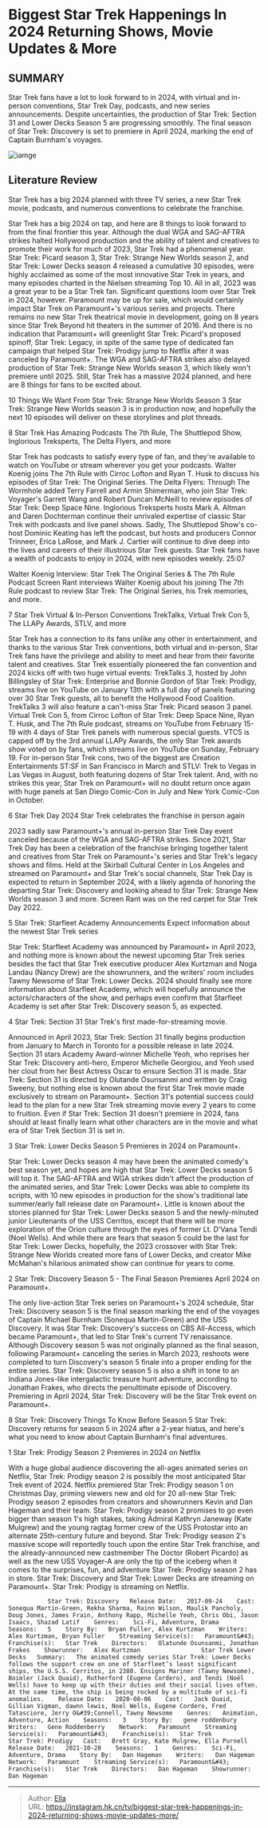 # Biggest Star Trek Happenings In 2024 Returning Shows, Movie Updates &amp; More


## SUMMARY 


 Star Trek fans have a lot to look forward to in 2024, with virtual and in-person conventions, Star Trek Day, podcasts, and new series announcements. 
 Despite uncertainties, the production of Star Trek: Section 31 and Lower Decks Season 5 are progressing smoothly. 
 The final season of Star Trek: Discovery is set to premiere in April 2024, marking the end of Captain Burnham&#39;s voyages. 

![iamge](https://static1.srcdn.com/wordpress/wp-content/uploads/2024/01/x-star-trek-things-to-look-forward-to-in-2024.jpg)

## Literature Review
Star Trek has a big 2024 planned with three TV series, a new Star Trek movie, podcasts, and numerous conventions to celebrate the franchise.




Star Trek has a big 2024 on tap, and here are 8 things to look forward to from the final frontier this year. Although the dual WGA and SAG-AFTRA strikes halted Hollywood production and the ability of talent and creatives to promote their work for much of 2023, Star Trek had a phenomenal year. Star Trek: Picard season 3, Star Trek: Strange New Worlds season 2, and Star Trek: Lower Decks season 4 released a cumulative 30 episodes, were highly acclaimed as some of the most innovative Star Trek in years, and many episodes charted in the Nielsen streaming Top 10. All in all, 2023 was a great year to be a Star Trek fan.
Significant questions loom over Star Trek in 2024, however. Paramount may be up for sale, which would certainly impact Star Trek on Paramount&#43;&#39;s various series and projects. There remains no new Star Trek theatrical movie in development, going on 8 years since Star Trek Beyond hit theaters in the summer of 2016. And there is no indication that Paramount&#43; will greenlight Star Trek: Picard&#39;s proposed spinoff, Star Trek: Legacy, in spite of the same type of dedicated fan campaign that helped Star Trek: Prodigy jump to Netflix after it was canceled by Paramount&#43;. The WGA and SAG-AFTRA strikes also delayed production of Star Trek: Strange New Worlds season 3, which likely won&#39;t premiere until 2025. Still, Star Trek has a massive 2024 planned, and here are 8 things for fans to be excited about.
            
 
 10 Things We Want From Star Trek: Strange New Worlds Season 3 
Star Trek: Strange New Worlds season 3 is in production now, and hopefully the next 10 episodes will deliver on these storylines and plot threads.













 








 8  Star Trek Has Amazing Podcasts 
The 7th Rule, The Shuttlepod Show, Inglorious Treksperts, The Delta Flyers, and more


 







Star Trek has podcasts to satisfy every type of fan, and they&#39;re available to watch on YouTube or stream wherever you get your podcasts. Walter Koenig joins The 7th Rule with Cirroc Lofton and Ryan T. Husk to discuss his episodes of Star Trek: The Original Series. The Delta Flyers: Through The Wormhole added Terry Farrell and Armin Shimerman, who join Star Trek: Voyager&#39;s Garrett Wang and Robert Duncan McNeill to review episodes of Star Trek: Deep Space Nine. Inglorious Treksperts hosts Mark A. Altman and Daren Dochterman continue their unrivaled expertise of classic Star Trek with podcasts and live panel shows. Sadly, The Shuttlepod Show&#39;s co-host Dominic Keating has left the podcast, but hosts and producers Connor Trinneer, Erica LaRose, and Mark J. Cartier will continue to dive deep into the lives and careers of their illustrious Star Trek guests. Star Trek fans have a wealth of podcasts to enjoy in 2024, with new episodes weekly.
 25:07                  
 
 Walter Koenig Interview: Star Trek The Original Series &amp; The 7th Rule Podcast 
Screen Rant interviews Walter Koenig about his joining The 7th Rule podcast to review Star Trek: The Original Series, his Trek memories, and more.









 7  Star Trek Virtual &amp; In-Person Conventions 
TrekTalks, Virtual Trek Con 5, The LLAPy Awards, STLV, and more
        

Star Trek has a connection to its fans unlike any other in entertainment, and thanks to the various Star Trek conventions, both virtual and in-person, Star Trek fans have the privilege and ability to meet and hear from their favorite talent and creatives. Star Trek essentially pioneered the fan convention and 2024 kicks off with two huge virtual events: TrekTalks 3, hosted by John Billingsley of Star Trek: Enterprise and Bonnie Gordon of Star Trek: Prodigy, streams live on YouTube on January 13th with a full day of panels featuring over 30 Star Trek guests, all to benefit the Hollywood Food Coalition. TrekTalks 3 will also feature a can&#39;t-miss Star Trek: Picard season 3 panel.
Virtual Trek Con 5, from Cirroc Lofton of Star Trek: Deep Space Nine, Ryan T. Husk, and The 7th Rule podcast, streams on YouTube from February 15-19 with 4 days of Star Trek panels with numerous special guests. VTC5 is capped off by the 3rd annual LLAPy Awards, the only Star Trek awards show voted on by fans, which streams live on YouTube on Sunday, February 19. For in-person Star Trek cons, two of the biggest are Creation Entertainments ST:SF in San Francisco in March and STLV: Trek to Vegas in Las Vegas in August, both featuring dozens of Star Trek talent. And, with no strikes this year, Star Trek on Paramount&#43; will no doubt return once again with huge panels at San Diego Comic-Con in July and New York Comic-Con in October.





 6  Star Trek Day 2024 
Star Trek celebrates the franchise in person again
        

2023 sadly saw Paramount&#43;&#39;s annual in-person Star Trek Day event canceled because of the WGA and SAG-AFTRA strikes. Since 2021, Star Trek Day has been a celebration of the franchise bringing together talent and creatives from Star Trek on Paramount&#43;&#39;s series and Star Trek&#39;s legacy shows and films. Held at the Skirball Cultural Center in Los Angeles and streamed on Paramount&#43; and Star Trek&#39;s social channels, Star Trek Day is expected to return in September 2024, with a likely agenda of honoring the departing Star Trek: Discovery and looking ahead to Star Trek: Strange New Worlds season 3 and more.
Screen Rant was on the red carpet for Star Trek Day 2022. 






 5  Star Trek: Starfleet Academy Announcements 
Expect information about the newest Star Trek series
        

Star Trek: Starfleet Academy was announced by Paramount&#43; in April 2023, and nothing more is known about the newest upcoming Star Trek series besides the fact that Star Trek executive producer Alex Kurtzman and Noga Landau (Nancy Drew) are the showrunners, and the writers&#39; room includes Tawny Newsome of Star Trek: Lower Decks. 2024 should finally see more information about Starfleet Academy, which will hopefully announce the actors/characters of the show, and perhaps even confirm that Starfleet Academy is set after Star Trek: Discovery season 5, as expected.





 4  Star Trek: Section 31 
Star Trek&#39;s first made-for-streaming movie.
        

Announced in April 2023, Star Trek: Section 31 finally begins production from January to March in Toronto for a possible release in late 2024. Section 31 stars Academy Award-winner Michelle Yeoh, who reprises her Star Trek: Discovery anti-hero, Emperor Michelle Georgiou, and Yeoh used her clout from her Best Actress Oscar to ensure Section 31 is made. Star Trek: Section 31 is directed by Olutande Osunsanmi and written by Craig Sweeny, but nothing else is known about the first Star Trek movie made exclusively to stream on Paramount&#43;. Section 31&#39;s potential success could lead to the plan for a new Star Trek streaming movie every 2 years to come to fruition. Even if Star Trek: Section 31 doesn&#39;t premiere in 2024, fans should at least finally learn what other characters are in the movie and what era of Star Trek Section 31 is set in.





 3  Star Trek: Lower Decks Season 5 
Premieres in 2024 on Paramount&#43;.


 







Star Trek: Lower Decks season 4 may have been the animated comedy&#39;s best season yet, and hopes are high that Star Trek: Lower Decks season 5 will top it. The SAG-AFTRA and WGA strikes didn&#39;t affect the production of the animated series, and Star Trek: Lower Decks was able to complete its scripts, with 10 new episodes in production for the show&#39;s traditional late summer/early fall release date on Paramount&#43;. Little is known about the stories planned for Star Trek: Lower Decks season 5 and the newly-minuted junior Lieutenants of the USS Cerritos, except that there will be more exploration of the Orion culture through the eyes of former Lt. D&#39;Vana Tendi (Noel Wells). And while there are fears that season 5 could be the last for Star Trek: Lower Decks, hopefully, the 2023 crossover with Star Trek: Strange New Worlds created more fans of Lower Decks, and creator Mike McMahan&#39;s hilarious animated show can continue for years to come.





 2  Star Trek: Discovery Season 5 - The Final Season 
Premieres April 2024 on Paramount&#43;.


 







The only live-action Star Trek series on Paramount&#43;&#39;s 2024 schedule, Star Trek: Discovery season 5 is the final season marking the end of the voyages of Captain Michael Burnham (Sonequa Martin-Green) and the USS Discovery. It was Star Trek: Discovery&#39;s success on CBS All-Access, which became Paramount&#43;, that led to Star Trek&#39;s current TV renaissance. Although Discovery season 5 was not originally planned as the final season, following Paramount&#43; canceling the series in March 2023, reshoots were completed to turn Discovery&#39;s season 5 finale into a proper ending for the entire series. Star Trek: Discovery season 5 is also a shift in tone to an Indiana Jones-like intergalactic treasure hunt adventure, according to Jonathan Frakes, who directs the penultimate episode of Discovery. Premiering in April 2024, Star Trek: Discovery will be the Star Trek event on Paramount&#43;.
            
 
 8 Star Trek: Discovery Things To Know Before Season 5 
Star Trek: Discovery returns for season 5 in 2024 after a 2-year hiatus, and here&#39;s what you need to know about Captain Burnham&#39;s final adventures.









 1  Star Trek: Prodigy Season 2 
Premieres in 2024 on Netflix


 







With a huge global audience discovering the all-ages animated series on Netflix, Star Trek: Prodigy season 2 is possibly the most anticipated Star Trek event of 2024. Netflix premiered Star Trek: Prodigy season 1 on Christmas Day, priming viewers new and old for 20 all-new Star Trek: Prodigy season 2 episodes from creators and showrunners Kevin and Dan Hageman and their team. Star Trek: Prodigy season 2 promises to go even bigger than season 1&#39;s high stakes, taking Admiral Kathryn Janeway (Kate Mulgrew) and the young ragtag former crew of the USS Protostar into an alternate 25th-century future and beyond. Star Trek: Prodigy season 2&#39;s massive scope will reportedly touch upon the entire Star Trek franchise, and the already-announced new castmember The Doctor (Robert Picardo) as well as the new USS Voyager-A are only the tip of the iceberg when it comes to the surprises, fun, and adventure Star Trek: Prodigy season 2 has in store.
Star Trek: Discovery and Star Trek: Lower Decks are streaming on Paramount&#43;. Star Trek: Prodigy is streaming on Netflix. 

               Star Trek: Discovery   Release Date:   2017-09-24    Cast:   Sonequa Martin-Green, Rekha Sharma, Rainn Wilson, Maulik Pancholy, Doug Jones, James Frain, Anthony Rapp, Michelle Yeoh, Chris Obi, Jason Isaacs, Shazad Latif    Genres:    Sci-Fi, Adventure, Drama    Seasons:   5    Story By:   Bryan Fuller, Alex Kurtzman    Writers:   Alex Kurtzman, Bryan Fuller    Streaming Service(s):   Paramount&#43;    Franchise(s):   Star Trek    Directors:   Olatunde Osunsanmi, Jonathan Frakes    Showrunner:   Alex Kurtzman                 Star Trek Lower Decks   Summary:   The animated comedy series Star Trek: Lower Decks follows the support crew on one of Starfleet’s least significant ships, the U.S.S. Cerritos, in 2380. Ensigns Mariner (Tawny Newsome), Boimler (Jack Quaid), Rutherford (Eugene Cordero), and Tendi (Noël Wells) have to keep up with their duties and their social lives often. At the same time, the ship is being rocked by a multitude of sci-fi anomalies.    Release Date:   2020-08-06    Cast:   Jack Quaid, Gillian Vigman, dawnn lewis, Noel Wells, Eugene Cordero, Fred Tatasciore, Jerry O&#39;Connell, Tawny Newsome    Genres:   Animation, Adventure, Action    Seasons:   3    Story By:   gene roddenbury    Writers:   Gene Roddenberry    Network:   Paramount    Streaming Service(s):   Paramount&#43;    Franchise(s):   Star Trek                 Star Trek: Prodigy   Cast:   Brett Gray, Kate Mulgrew, Ella Purnell    Release Date:   2021-10-28    Seasons:   1    Genres:    Sci-Fi, Adventure, Drama    Story By:   Dan Hageman    Writers:   Dan Hageman    Network:   Paramount    Streaming Service(s):   Paramount&#43;    Franchise(s):   Star Trek    Directors:   Dan Hageman    Showrunner:   Dan Hageman      

---

> Author: [Ella](https://instagram.hk.cn/)  
> URL: https://instagram.hk.cn/tv/biggest-star-trek-happenings-in-2024-returning-shows-movie-updates-more/  

